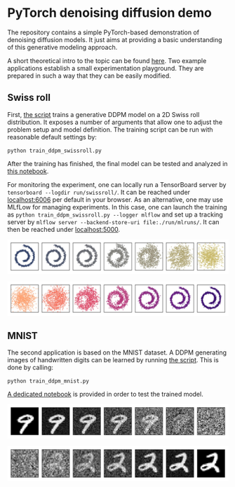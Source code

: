 # PyTorch denoising diffusion demo

The repository contains a simple PyTorch-based demonstration of denoising diffusion models.
It just aims at providing a basic understanding of this generative modeling approach.

A short theoretical intro to the topic can be found [here](notebooks/intro.ipynb).
Two example applications establish a small experimentation playground.
They are prepared in such a way that they can be easily modified.

## Swiss roll

First, [the script](./train_ddpm_swissroll.py) trains a generative DDPM model on a 2D Swiss roll distribution.
It exposes a number of arguments that allow one to adjust the problem setup and model definition.
The training script can be run with reasonable default settings by:
```
python train_ddpm_swissroll.py
```
After the training has finished, the final model can be tested and analyzed in [this notebook](notebooks/swissroll.ipynb).

For monitoring the experiment, one can locally run a TensorBoard server by `tensorboard --logdir run/swissroll/`.
It can be reached under [localhost:6006](http://localhost:6006) per default in your browser.
As an alternative, one may use MLfLow for managing experiments.
In this case, one can launch the training as `python train_ddpm_swissroll.py --logger mlflow`
and set up a tracking server by `mlflow server --backend-store-uri file:./run/mlruns/`.
It can then be reached under [localhost:5000](http://localhost:5000).

<p>
  <img src="assets/swissroll_forward.jpg" alt="Forward process diffusing data into noise" title="Forward diffusion process" width="700">
</p>

<p>
  <img src="assets/swissroll_reverse.jpg" alt="Reverse process generating data from noise" title="Trained reverse process" width="700">
</p>

## MNIST

The second application is based on the MNIST dataset.
A DDPM generating images of handwritten digits can be learned by running [the script](./train_ddpm_mnist.py).
This is done by calling:
```
python train_ddpm_mnist.py
```
[A dedicated notebook](notebooks/mnist.ipynb) is provided in order to test the trained model.

<p>
  <img src="assets/mnist_forward.svg" alt="Forward process diffusing data into noise" title="Forward diffusion process" width="700">
</p>

<p>
  <img src="assets/mnist_reverse.svg" alt="Reverse process generating data from noise" title="Trained reverse process" width="700">
</p>

